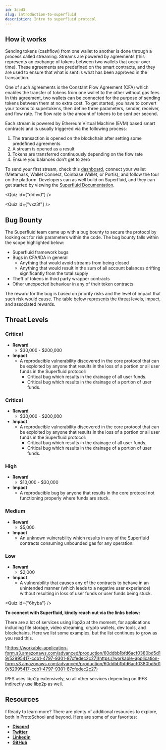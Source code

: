 ```yaml
---
id: 3cbd3
slug: introduction-to-superfluid
description: Intro to superfluid protocol
---
```



<Section name="1. Introduction" description="Introduction to superfluid" hidden="false">

## What is Superfluid

Planning and preparing programmable cashflows are about to get easier and better with the development of single transaction smart contracts that trigger multiple recurrent processes that will ensure the exchange of tokens between two wallets take place.

So, what exactly is programmable cashflow? This is simply recurrent spending. That’s being able to send payments that occur at a specific time repeatedly. For example, payment of salaries is a recurrent spend for organizations. In web3, this is most likely contributors’ payout for work done repeatedly over a period of time.

Superfluid has set out to build the infrastructure that would allow programmable cashflow to run on the blockchain (Ethereum). There are a number of things that make Superfluid unique. They include:

Gasless transfers: This is a case where once you start the process of sending cashflow repeatedly, otherwise known as opening a stream, you don’t get to pay gas fees each time. Once is enough, and that is truly exciting.
No lock-up capital: You do not have to keep capital locked down to be able to process these payments. They can be provided just in time to keep it flowing.
On-chain: The protocol lives and operates on EVM networks, ensuring fast processing and withdrawal.


<Quiz id={"ind7t"} />

</Section>

<Section name="2. How it works" description="Understanding the protocol">

## How it works

Sending tokens (cashflow) from one wallet to another is done through a process called streaming. Streams are powered by agreements (this represents an exchange of tokens between two wallets that occur over time). These agreements are predefined on the smart contracts, and they are used to ensure that what is sent is what has been approved in the transaction.

One of such agreements is the Constant Flow Agreement (CFA) which enables the transfer of tokens from one wallet to the other without gas fees. In this agreement, two wallets can be connected for the purpose of sending tokens between them at no extra cost. To get started, you have to convert your tokens to supertokens, then define three parameters, sender, receiver, and flow rate. The flow rate is the amount of tokens to be sent per second.

Each stream is powered by Ethereum Virtual Machine (EVM) based smart contracts and is usually triggered via the following process:

1. The transaction is opened on the blockchain after setting some predefined agreements
2. A stream is opened as a result
3. Tokens are transferred continuously depending on the flow rate
4. Ensure you balances don’t get to zero

To send your first stream, check this [dashboard](http://app.superfluid.finance/), connect your wallet (Metamask, Wallet Connect, Coinbase Wallet, or Portis), and follow the tour on the platform. Developers can as well build on Superfluid, and they can get started by viewing the [Superfluid Documentation](https://docs.superfluid.finance/).

<Quiz id={"ddhvd"} />

<Quiz id={"vxz3f"} />


</Section>

<Section name="3. Bug Bounty" description="Introduction to protocol security">

## Bug Bounty

The Superfluid team came up with a bug bounty to secure the protocol by looking out for risk parameters within the code. The bug bounty falls within the scope highlighted below:

- Superfluid framework bugs
- Bugs in CFA/IDA in general
    - Anything that would avoid streams from being closed
    - Anything that would result in the sum of all account balances drifting significantly from the total supply
- Theft of tokens in third party wrapper contracts
- Other unexpected behaviour in any of their token contracts

The reward for the bug is based on priority risks and the level of impact that such risk would cause. The table below represents the threat levels, impact, and associated rewards.

## Threat Levels

### Critical

- **Reward**
  - $30,000 - $200,000
- **Impact**
  - A reproducible vulnerability discovered in the core protocol that can be exploited by anyone that results in the loss of a portion or all user funds in the Superfluid protocol:
    - Critical bug which results in the drainage of all user funds.
    - Critical bug which results in the drainage of a portion of user funds.


### Critical

- **Reward**
  - $30,000 - $200,000
- **Impact**
  - A reproducible vulnerability discovered in the core protocol that can be exploited by anyone that results in the loss of a portion or all user funds in the Superfluid protocol:
    - Critical bug which results in the drainage of all user funds.
    - Critical bug which results in the drainage of a portion of user funds.


### High

- **Reward**
  - $10,000 - $30,000
- **Impact**
  - A reproducible bug by anyone that results in the core protocol not functioning properly where funds are stuck.	


### Medium

- **Reward**
  - $5,000
- **Impact**
  - An unknown vulnerability which results in any of the Superfluid contracts consuming unbounded gas for any operation.	

### Low

- **Reward**
  - $2,000
- **Impact**
  - A vulnerability that causes any of the contracts to behave in an unintended manner (which leads to a negative user experience) without resulting in loss of user funds or user funds being stuck.	


<Quiz id={"6hyba"} />

</Section>

<Section name="Next Steps" description="">

**To connect with Superfluid, kindly reach out via the links below:**

There are a lot of services using libp2p at the moment, for applications including file storage, video streaming, crypto wallets, dev tools, and blockchains. Here we list some examples, but the list continues to grow as you read this.

![https://workable-application-form.s3.amazonaws.com/advanced/production/60ddbb1bfd6acf0380bd5d19/52995417-ccb1-4797-9301-87cfedec2c27](https://workable-application-form.s3.amazonaws.com/advanced/production/60ddbb1bfd6acf0380bd5d19/52995417-ccb1-4797-9301-87cfedec2c27)

IPFS uses libp2p extensively, so all other services depending on IPFS indirectly use libp2p as well.

# Resources
f 
Ready to learn more? There are plenty of additional resources to explore, both in ProtoSchool and beyond. Here are some of our favorites:

- [**Discord**](https://discord.gg/XsK7nahanQ)
- [**Twitter**](https://twitter.com/intent/follow?screen_name=Superfluid_HQ)
- [**Linkedin**](https://www.linkedin.com/company/37856773/)
- [**GitHub**](https://github.com/superfluid-finance)


</Section>


